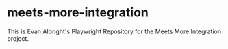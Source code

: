 # meets-more-integration
This is Evan Albright's Playwright Repository for the Meets More Integration project.
